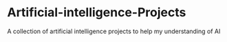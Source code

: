 # Artificial-intelligence-Projects
A collection of artificial intelligence projects to help my understanding of AI
